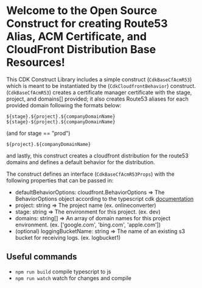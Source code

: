 # Welcome to the Open Source Construct for creating Route53 Alias, ACM Certificate, and CloudFront Distribution Base Resources!

This CDK Construct Library includes a simple construct (`CdkBaseCfAcmR53`)
which is meant to be instantiated by the (`CdkCloudfrontBehavior`) construct.  (`CdkBaseCfAcmR53`) creates a certificate manager certificate with the stage, project, and domains[] provided; it also creates Route53 aliases for each provided domain following the formats below:

```
${stage}.${project}.${companyDomainName}
${stage}-${project}.${companyDomainName}
```
(and for stage == "prod")
```
${project}.${companyDomainName}
```

and lastly, this construct creates a cloudfront distribution for the route53 domains and defines a default behavior for the distribution.

The construct defines an interface (`CdkBaseCfAcmR53Props`) with the following properties that can be passed in:

- defaultBehaviorOptions: cloudfront.BehaviorOptions => The BehaviorOptions object according to the typescript cdk [documentation](https://docs.aws.amazon.com/cdk/api/latest/docs/@aws-cdk_aws-cloudfront.BehaviorOptions.html)
- project: string => The project name (ex. onlineconverter)
- stage: string => The environment for this project. (ex. dev)
- domains: string[] => An array of domain names for this project environment. (ex. ['google.com', 'bing.com', 'apple.com'])
- (optional) loggingBucketName: string => The name of an existing s3 bucket for receiving logs. (ex. logbucket1)

## Useful commands

- `npm run build` compile typescript to js
- `npm run watch` watch for changes and compile
